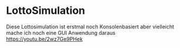 # LottoSimulation
Diese Lottosimulation ist erstmal noch Konsolenbasiert aber vielleicht mache ich noch eine GUI Anwendung daraus
https://youtu.be/2wz7Ge9PHek
